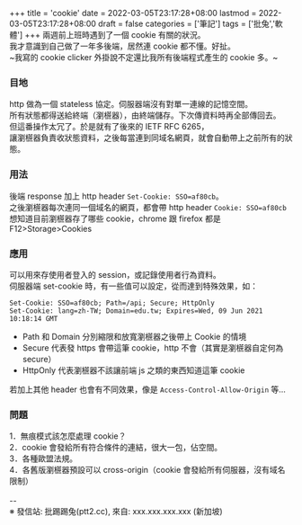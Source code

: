 +++
title = 'cookie'
date = 2022-03-05T23:17:28+08:00
lastmod = 2022-03-05T23:17:28+08:00
draft = false
categories = ['筆記']
tags = ['批兔','軟體']
+++
兩週前上班時遇到了一個 cookie 有關的狀況。<br>
我才意識到自己做了一年多後端，居然連 cookie 都不懂。好扯。<br>
~我寫的 cookie clicker 外掛說不定還比我所有後端程式產生的 cookie 多。~<br>
### 目地
http 做為一個 stateless 協定。伺服器端沒有對單一連線的記憶空間。<br>
所有狀態都得送給終端（瀏𣞢器），由終端儲存。下次傳資料時再全部傳回去。<br>
但這番操作太冗了。於是就有了後來的 IETF RFC 6265，<br>
讓瀏𣞢器負責收狀態資料，之後每當連到同域名網頁，就會自動帶上之前所有的狀態。<br>
### 用法
後端 response 加上 http header `Set-Cookie: SSO=af80cb`。<br>
之後瀏𣞢器每次連同一個域名的網頁，都會帶 http header `Cookie: SSO=af80cb`<br>
想知道目前瀏𣞢器存了哪些 cookie，chrome 跟 firefox 都是 F12>Storage>Cookies<br>
### 應用
可以用來存使用者登入的 session，或記錄使用者行為資料。<br>
伺服器端 set-cookie 時，有一些值可以設定，從而達到特殊效果，如：<br>
```http
Set-Cookie: SSO=af80cb; Path=/api; Secure; HttpOnly
Set-Cookie: lang=zh-TW; Domain=edu.tw; Expires=Wed, 09 Jun 2021 10:18:14 GMT
```
- Path 和 Domain 分別縮限和放寬瀏𣞢器之後帶上 Cookie 的情境<br>
- Secure 代表發 https 會帶這筆 cookie，http 不會（其實是瀏𣞢器自定何為 secure）<br>
- HttpOnly 代表瀏𣞢器不該讓前端 js 之類的東西知道這筆 cookie

若加上其他 header 也會有不同效果，像是 `Access-Control-Allow-Origin` 等…<br>
### 問題
1．無痕模式該怎麼處理 cookie？<br>
2．cookie 會發給所有符合條件的連結，很大一包，佔空間。<br>
3．各種歐盟法規。<br>
4．各舊版瀏𣞢器預設可以 cross-origin（cookie 會發給所有伺服器，沒有域名限制）<br>
<br>
--<br>
※ 發信站: 批踢踢兔(ptt2.cc), 來自: xxx.xxx.xxx.xxx (新加坡)<br>
